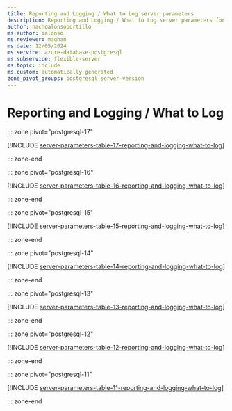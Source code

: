 ```yaml
---
title: Reporting and Logging / What to Log server parameters
description: Reporting and Logging / What to Log server parameters for Azure Database for PostgreSQL - Flexible Server.
author: nachoalonsoportillo
ms.author: ialonso
ms.reviewer: maghan
ms.date: 12/05/2024
ms.service: azure-database-postgresql
ms.subservice: flexible-server
ms.topic: include
ms.custom: automatically generated
zone_pivot_groups: postgresql-server-version
---
```

# Reporting and Logging / What to Log


::: zone pivot="postgresql-17"

[!INCLUDE [server-parameters-table-17-reporting-and-logging-what-to-log](./includes/server-parameters-table-17-reporting-and-logging-what-to-log.md)]

::: zone-end


::: zone pivot="postgresql-16"

[!INCLUDE [server-parameters-table-16-reporting-and-logging-what-to-log](./includes/server-parameters-table-16-reporting-and-logging-what-to-log.md)]

::: zone-end


::: zone pivot="postgresql-15"

[!INCLUDE [server-parameters-table-15-reporting-and-logging-what-to-log](./includes/server-parameters-table-15-reporting-and-logging-what-to-log.md)]

::: zone-end


::: zone pivot="postgresql-14"

[!INCLUDE [server-parameters-table-14-reporting-and-logging-what-to-log](./includes/server-parameters-table-14-reporting-and-logging-what-to-log.md)]

::: zone-end


::: zone pivot="postgresql-13"

[!INCLUDE [server-parameters-table-13-reporting-and-logging-what-to-log](./includes/server-parameters-table-13-reporting-and-logging-what-to-log.md)]

::: zone-end


::: zone pivot="postgresql-12"

[!INCLUDE [server-parameters-table-12-reporting-and-logging-what-to-log](./includes/server-parameters-table-12-reporting-and-logging-what-to-log.md)]

::: zone-end


::: zone pivot="postgresql-11"

[!INCLUDE [server-parameters-table-11-reporting-and-logging-what-to-log](./includes/server-parameters-table-11-reporting-and-logging-what-to-log.md)]

::: zone-end


